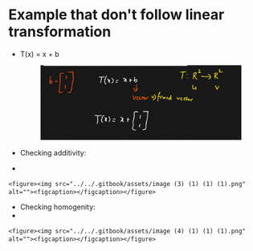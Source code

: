 # Example that don't follow linear transformation

*   T(x) = x + b

    <figure><img src="../../.gitbook/assets/image (2) (1) (1) (1).png" alt=""><figcaption></figcaption></figure>
* Checking additivity:
*

    <figure><img src="../../.gitbook/assets/image (3) (1) (1) (1).png" alt=""><figcaption></figcaption></figure>
* Checking homogenity:
*

    <figure><img src="../../.gitbook/assets/image (4) (1) (1) (1).png" alt=""><figcaption></figcaption></figure>
